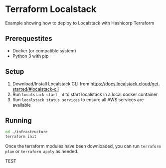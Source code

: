 # Terraform Localstack
Example showing how to deploy to Localstack with Hashicorp Terraform

## Prerequestites
- Docker (or compatible system)
- Python 3 with pip

## Setup
1. Download/Install Localstack CLI from https://docs.localstack.cloud/get-started/#localstack-cli
2. Run `localstack start -d` to start localstack in a local docker container
3. Run `localstack status services` to ensure all AWS services are available

## Running

```bash
cd ./infrastructure
terraform init
```

Once the terraform modules have been downloaded, you can run `terraform plan` or `terraform apply` as needed.


TEST
